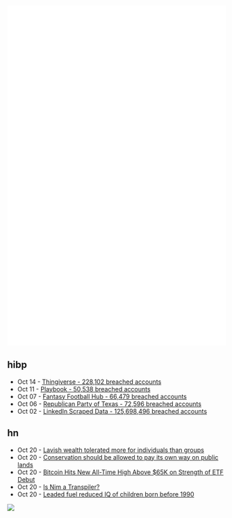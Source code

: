 ![Metrics](https://raw.githubusercontent.com/phixion/phixion/master/metrics.svg)

## hibp

<!--
for https://github.com/phixion/phixion/blob/main/.github/workflows/feeds.yml
-->
<!--START_SECTION:haveibeenpwnd-->
- Oct 14 - [Thingiverse - 228,102 breached accounts](https://haveibeenpwned.com/PwnedWebsites#Thingiverse)
- Oct 11 - [Playbook - 50,538 breached accounts](https://haveibeenpwned.com/PwnedWebsites#Playbook)
- Oct 07 - [Fantasy Football Hub - 66,479 breached accounts](https://haveibeenpwned.com/PwnedWebsites#FantasyFootballHub)
- Oct 06 - [Republican Party of Texas - 72,596 breached accounts](https://haveibeenpwned.com/PwnedWebsites#RepublicanPartyOfTexas)
- Oct 02 - [LinkedIn Scraped Data - 125,698,496 breached accounts](https://haveibeenpwned.com/PwnedWebsites#LinkedInScrape)
<!--END_SECTION:haveibeenpwnd-->

## hn

<!--
for https://github.com/phixion/phixion/blob/main/.github/workflows/feeds.yml
-->
<!--START_SECTION:hn-->
- Oct 20 - [Lavish wealth tolerated more for individuals than groups](https://news.cornell.edu/stories/2021/10/lavish-wealth-tolerated-more-individuals-groups)
- Oct 20 - [Conservation should be allowed to pay its own way on public lands](https://legal-planet.org/2021/08/27/science-article-argues-that-conservation-should-be-allowed-to-pay-its-own-way-on-public-lands/)
- Oct 20 - [Bitcoin Hits New All-Time High Above $65K on Strength of ETF Debut](https://www.coindesk.com/markets/2021/10/20/bitcoin-hits-new-all-time-high-above-65k-as-etf-goes-live/)
- Oct 20 - [Is Nim a Transpiler?](https://peterme.net/is-nim-a-transpiler.html)
- Oct 20 - [Leaded fuel reduced IQ of children born before 1990](https://twitter.com/emollick/status/1450591638796087296)
<!--END_SECTION:hn-->

<!--
for https://yhype.me
-->
![](https://hit.yhype.me/github/profile?user_id=13013670)
